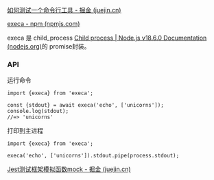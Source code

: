 [如何测试一个命令行工具 - 掘金 (juejin.cn)](https://juejin.cn/post/7070406088377499656)

[execa - npm (npmjs.com)](https://www.npmjs.com/package/execa)

execa 是 child_process [Child process | Node.js v18.6.0 Documentation (nodejs.org)](https://nodejs.org/api/child_process.html)的 promise封装。



### API

运行命令

```
import {execa} from 'execa';

const {stdout} = await execa('echo', ['unicorns']);
console.log(stdout);
//=> 'unicorns'

```

打印到主进程

```
import {execa} from 'execa';

execa('echo', ['unicorns']).stdout.pipe(process.stdout);
```

[Jest测试框架模拟函数mock - 掘金 (juejin.cn)](https://juejin.cn/post/6992124713610952735)